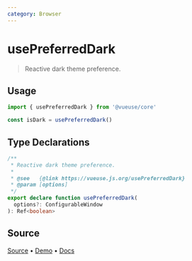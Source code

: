 ```yaml
---
category: Browser
---
```



# usePreferredDark

> Reactive dark theme preference.

## Usage

```js
import { usePreferredDark } from '@vueuse/core'

const isDark = usePreferredDark()
```


<!--FOOTER_STARTS-->
## Type Declarations

```typescript
/**
 * Reactive dark theme preference.
 *
 * @see   {@link https://vueuse.js.org/usePreferredDark}
 * @param [options]
 */
export declare function usePreferredDark(
  options?: ConfigurableWindow
): Ref<boolean>
```

## Source

[Source](https://github.com/antfu/vueuse/blob/master/packages/core/usePreferredDark/index.ts) • [Demo](https://github.com/antfu/vueuse/blob/master/packages/core/usePreferredDark/demo.vue) • [Docs](https://github.com/antfu/vueuse/blob/master/packages/core/usePreferredDark/index.md)


<!--FOOTER_ENDS-->
